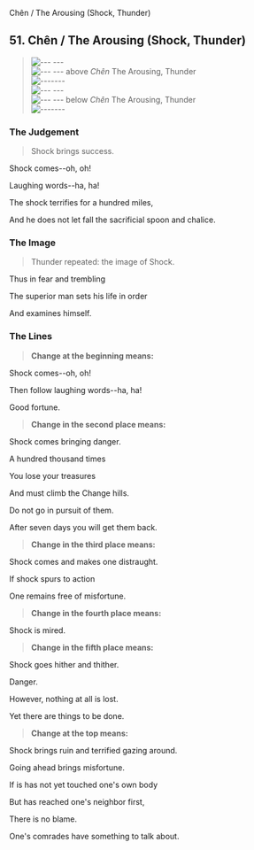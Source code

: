 Chên / The Arousing (Shock, Thunder)
## 51. Chên / The Arousing (Shock, Thunder)
> ![--- ---](../images/yinU.gif)   
> ![--- ---](../images/yinU.gif) above _Chên_ The Arousing, Thunder  
> ![-------](../images/yangU.gif)   
> ![--- ---](../images/yinU.gif)   
> ![--- ---](../images/yinU.gif) below _Chên_ The Arousing, Thunder  
> ![-------](../images/yangU.gif)
### The Judgement
> Shock brings success.  
> 
 Shock comes--oh, oh!  
> 
 Laughing words--ha, ha!  
> 
 The shock terrifies for a hundred miles,  
> 
 And he does not let fall the sacrificial spoon and chalice.
### The Image
> Thunder repeated: the image of Shock.  
> 
 Thus in fear and trembling  
> 
 The superior man sets his life in order  
> 
 And examines himself.
### The Lines

 > **Change at the beginning means:**  
> 
 Shock comes--oh, oh!  
> 
 Then follow laughing words--ha, ha!  
> 
 Good fortune.
 > **Change in the second place means:**  
> 
 Shock comes bringing danger.  
> 
 A hundred thousand times  
> 
 You lose your treasures  
> 
 And must climb the Change hills.  
> 
 Do not go in pursuit of them.  
> 
 After seven days you will get them back.
 > **Change in the third place means:**  
> 
 Shock comes and makes one distraught.  
> 
 If shock spurs to action  
> 
 One remains free of misfortune.
 > **Change in the fourth place means:**  
> 
 Shock is mired.
 > **Change in the fifth place means:**  
> 
 Shock goes hither and thither.  
> 
 Danger.  
> 
 However, nothing at all is lost.  
> 
 Yet there are things to be done.
 > **Change at the top means:**  
> 
 Shock brings ruin and terrified gazing around.  
> 
 Going ahead brings misfortune.  
> 
 If is has not yet touched one's own body  
> 
 But has reached one's neighbor first,  
> 
 There is no blame.  
> 
 One's comrades have something to talk about.



